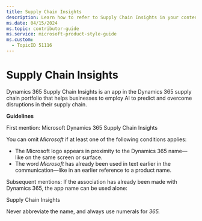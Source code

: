```yaml
---
title: Supply Chain Insights
description: Learn how to refer to Supply Chain Insights in your content.
ms.date: 04/15/2024
ms.topic: contributor-guide
ms.service: microsoft-product-style-guide
ms.custom:
  - TopicID 51116
---
```



# Supply Chain Insights

Dynamics 365 Supply Chain Insights is an app in the Dynamics 365 supply chain portfolio that helps businesses to employ AI to predict and overcome disruptions in their supply chain.

**Guidelines**

First mention: Microsoft Dynamics 365 Supply Chain Insights

You can omit *Microsoft* if at least one of the following conditions applies:

- The Microsoft logo appears in proximity to the Dynamics 365 name—like on the same screen or surface.
- The word *Microsoft* has already been used in text earlier in the communication—like in an earlier reference to a product name.

Subsequent mentions: If the association has already been made with Dynamics 365, the app name can be used alone:

Supply Chain Insights

Never abbreviate the name, and always use numerals for *365.*

